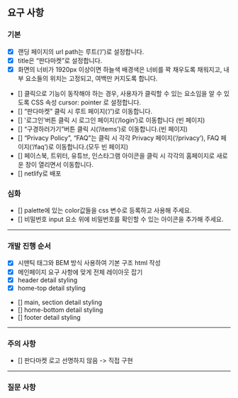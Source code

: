 ## 요구 사항

### 기본

- [x] 랜딩 페이지의 url path는 루트(‘/’)로 설정합니다.
- [x] title은 “판다마켓”로 설정합니다.
- [x] 화면의 너비가 1920px 이상이면 하늘색 배경색은 너비를 꽉 채우도록 채워지고, 내부 요소들의 위치는 고정되고, 여백만 커지도록 합니다.
- [] 클릭으로 기능이 동작해야 하는 경우, 사용자가 클릭할 수 있는 요소임을 알 수 있도록 CSS 속성 cursor: pointer 로 설정합니다.
- [] “판다마켓” 클릭 시 루트 페이지(‘/’)로 이동합니다.
- [] '로그인'버튼 클릭 시 로그인 페이지(‘/login’)로 이동합니다 (빈 페이지)
- [] “구경하러가기”버튼 클릭 시(’/items’)로 이동합니다.(빈 페이지)
- [] “Privacy Policy”, “FAQ”는 클릭 시 각각 Privacy 페이지(‘/privacy’), FAQ 페이지(‘/faq’)로 이동합니다.(모두 빈 페이지)
- [] 페이스북, 트위터, 유튜브, 인스타그램 아이콘을 클릭 시 각각의 홈페이지로 새로운 창이 열리면서 이동합니다.
- [] netlify로 배포

### 심화

- [] palette에 있는 color값들을 css 변수로 등록하고 사용해 주세요.
- [] 비밀번호 input 요소 위에 비밀번호를 확인할 수 있는 아이콘을 추가해 주세요.

---

### 개발 진행 순서

- [x] 시맨틱 태그와 BEM 방식 사용하여 기본 구조 html 작성
- [x] 메인페이지 요구 사항에 맞게 전체 레이아웃 잡기
- [x] header detail styling
- [x] home-top detail styling
- [] main, section detail styling
- [] home-bottom detail styling
- [] footer detail styling

---

### 주의 사항

- [] 판다마켓 로고 선명하지 않음 -> 직접 구현

---

### 질문 사항
